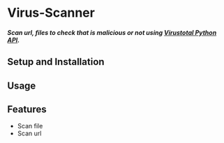 # Virus-Scanner

##### Scan url, files to check that is malicious or not using [Virustotal Python API](https://pypi.org/project/virustotal-python/).

## Setup and Installation

## Usage

## Features
* Scan file
* Scan url

